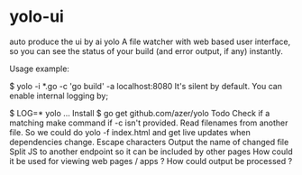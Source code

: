 # yolo-ui
auto produce the ui by ai 
yolo
A file watcher with web based user interface, so you can see the status of your build (and error output, if any) instantly.



Usage example:

$ yolo -i *.go -c 'go build' -a localhost:8080
It's silent by default. You can enable internal logging by;

$ LOG=* yolo ...
Install
$ go get github.com/azer/yolo
Todo
 Check if a matching make command if -c isn't provided.
 Read filenames from another file. So we could do yolo -f index.html and get live updates when dependencies change.
 Escape characters
 Output the name of changed file
 Split JS to another endpoint so it can be included by other pages
 How could it be used for viewing web pages / apps ?
 How could output be processed ?
